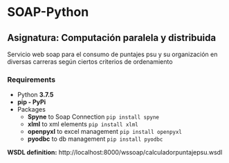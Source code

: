 # SOAP-Python
## Asignatura: Computación paralela y distribuida

Servicio web soap para el consumo de puntajes psu y su organización en diversas carreras según ciertos criterios de ordenamiento

### Requirements

* Python **3.7.5**
* **pip - PyPi**
* Packages
    * **Spyne** to Soap Connection `pip install spyne`
    * **xlml** to xml elements `pip install xlml`
    * **openpyxl** to excel management `pip install openpyxl`
    * **pyodbc** to db management `pip install pyodbc`

**WSDL definition:** http://localhost:8000/wssoap/calculadorpuntajepsu.wsdl